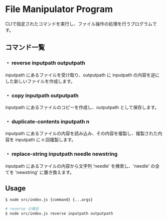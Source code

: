 # File Manipulator Program
CLIで指定されたコマンドを実行し、ファイル操作の処理を行うプログラムです。

## コマンド一覧

### ・ reverse inputpath outputpath
inputpath にあるファイルを受け取り、outputpath に inputpath の内容を逆にした新しいファイルを作成します。
### ・ copy inputpath outputpath
inputpath にあるファイルのコピーを作成し、outputpath として保存します。
### ・ duplicate-contents inputpath n
inputpath にあるファイルの内容を読み込み、その内容を複製し、複製された内容を inputpath に n 回複製します。
### ・ replace-string inputpath needle newstring
inputpath にあるファイルの内容から文字列 'needle' を検索し、'needle' の全てを 'newstring' に置き換えます。
## Usage
````bash
$ node src/index.js {command} {...args}

# reverse の場合
$ node src/index.js reverse inputpath outputpath
````